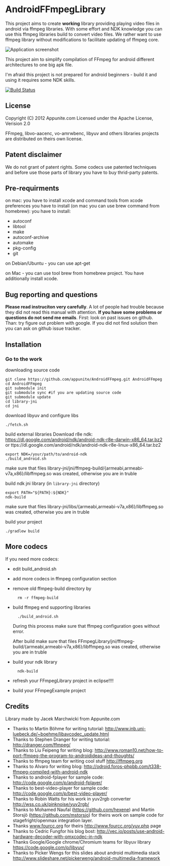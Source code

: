 # AndroidFFmpegLibrary
This project aims to create **working** library providing playing video files in android via ffmpeg libraries. With some effort and NDK knowledge you can use this ffmpeg libraries build to convert video files.
We rather want to use ffmpeg library without modifications to facilitate updating of ffmpeg core.

![Application screenshot](http://s12.postimage.org/o528w8jst/Screenshot1.png)

This project aim to simplify compilation of FFmpeg for android different architectures to one big apk file.

I'm afraid this project is not prepared for android beginners - build it and using it requires some NDK skills. 

[![Build Status](https://travis-ci.org/appunite/AndroidFFmpeg.svg?branch=master)](https://travis-ci.org/appunite/AndroidFFmpeg)

## License
Copyright (C) 2012 Appunite.com
Licensed under the Apache License, Verision 2.0

FFmpeg, libvo-aacenc, vo-amrwbenc, libyuv and others libraries projects are distributed on theirs own license.

## Patent disclaimer
We do not grant of patent rights.
Some codecs use patented techniques and before use those parts of library you have to buy thrid-party patents.

## Pre-requirments
on mac: you have to install xcode and command tools from xcode preferences
you have to install (on mac you can use brew command from homebrew):
you have to install:
- autoconf
- libtool
- make
- autoconf-archive
- automake
- pkg-config
- git

on Debian/Ubuntu - you can use apt-get

on Mac - you can use tool brew from homebrew project. You have additionally install xcode. 

## Bug reporting and questions

**Please read instruciton very carefully**. A lot of people had trouble because they did not read this manual with attention. **If you have some problems or questions do not send me emails**. First: look on past issues on github. Than: try figure out problem with google. If you did not find solution then you can ask on github issue tracker.

## Installation

### Go to the work
downloading source code 

	git clone https://github.com/appunite/AndroidFFmpeg.git AndroidFFmpeg
	cd AndroidFFmpeg
	git submodule init
	git submodule sync #if you are updating source code
	git submodule update
	cd library-jni
	cd jni

download libyuv and configure libs

	./fetch.sh

build external libraries
Download r8e ndk: https://dl.google.com/android/ndk/android-ndk-r8e-darwin-x86_64.tar.bz2 or
ttps://dl.google.com/android/ndk/android-ndk-r8e-linux-x86_64.tar.bz2

	export NDK=/your/path/to/android-ndk
	./build_android.sh
	
make sure that files library-jni/jni/ffmpeg-build/{armeabi,armeabi-v7a,x86}/libffmpeg.so was created, otherwise you are in truble


build ndk jni library (in `library-jni` directory)

	export PATH="${PATH}:${NDK}"
	ndk-build

make sure that files library-jni/libs/{armeabi,armeabi-v7a,x86}/libffmpeg.so was created, otherwise you are in truble

build your project

	./gradlew build

## More codecs
If you need more codecs:
- edit build_android.sh
- add more codecs in ffmpeg configuration section
- remove old ffmpeg-build directory by

		rm -r ffmpeg-build
	
- build ffmpeg end supporting libraries

		./build_android.sh
		
	During this process make sure that ffmpeg configuration goes without error.
	
	After build make sure that files FFmpegLibrary/jni/ffmpeg-build/{armeabi,armeabi-v7a,x86}/libffmpeg.so was created, otherwise you are in truble

- build your ndk library

		ndk-build

- refresh your FFmpegLibrary project in eclipse!!!!
- build your FFmpegExample project 


## Credits
Library made by Jacek Marchwicki from Appunite.com

- Thanks to Martin Böhme for writing tutorial: http://www.inb.uni-luebeck.de/~boehme/libavcodec_update.html
- Thanks to Stephen Dranger for writing tutorial: http://dranger.com/ffmpeg/
- Thanks to Liu Feipeng for writing blog: http://www.roman10.net/how-to-port-ffmpeg-the-program-to-androidideas-and-thoughts/
- Thanks to ffmpeg team for writing cool stuff http://ffmpeg.org
- Thanks to Alvaro for writing blog: http://odroid.foros-phpbb.com/t338-ffmpeg-compiled-with-android-ndk
- Thanks to android-fplayer for sample code: http://code.google.com/p/android-fplayer/
- Thanks to best-video-player for sample code: http://code.google.com/p/best-video-player/
- Thanks to Robin Watts for his work in yuv2rgb converter http://wss.co.uk/pinknoise/yuv2rgb/
- Thanks to Mohamed Naufal (https://github.com/hexene) and Martin Storsjö (https://github.com/mstorsjo) for theirs work on sample code for stagefright/openmax integration layer.
- Thanks www.fourcc.org for theirs http://www.fourcc.org/yuv.php page
- Thanks to Cedric Fungfor his blog bost: http://vec.io/posts/use-android-hardware-decoder-with-omxcodec-in-ndk
- Thanks Google/Google chrome/Chromium teams for libyuv library https://code.google.com/p/libyuv/
- Thanks to Picker Wengs for this slides about android multimedia stack http://www.slideshare.net/pickerweng/android-multimedia-framework
